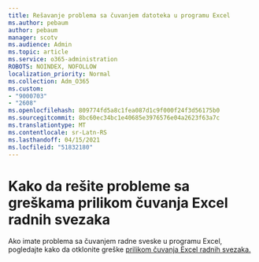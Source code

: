 ```yaml
---
title: Rešavanje problema sa čuvanjem datoteka u programu Excel
ms.author: pebaum
author: pebaum
manager: scotv
ms.audience: Admin
ms.topic: article
ms.service: o365-administration
ROBOTS: NOINDEX, NOFOLLOW
localization_priority: Normal
ms.collection: Adm_O365
ms.custom:
- "9000703"
- "2608"
ms.openlocfilehash: 809774fd5a8c1fea087d1c9f000f24f3d56175b0
ms.sourcegitcommit: 8bc60ec34bc1e40685e3976576e04a2623f63a7c
ms.translationtype: MT
ms.contentlocale: sr-Latn-RS
ms.lasthandoff: 04/15/2021
ms.locfileid: "51832180"
---
```

# <a name="how-to-troubleshoot-errors-when-you-save-excel-workbooks"></a>Kako da rešite probleme sa greškama prilikom čuvanja Excel radnih svezaka

Ako imate problema sa čuvanjem radne sveske u programu Excel, pogledajte kako da otklonite greške [prilikom čuvanja Excel radnih svezaka.](https://docs.microsoft.com/office/troubleshoot/excel/issue-when-save-excel-workbooks)
